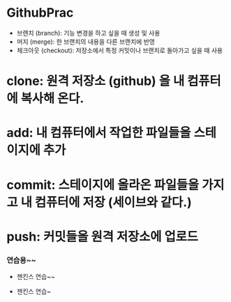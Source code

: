 # GithubPrac

- 브랜치 (branch): 기능 변경을 하고 싶을 때 생성 및 사용
- 머지 (merge): 한 브랜치의 내용을 다른 브랜치에 반영
- 체크아웃 (checkout): 저장소에서 특정 커밋이나 브랜치로 돌아가고 싶을 때 사용

# clone: 원격 저장소 (github) 을 내 컴퓨터에 복사해 온다.

# add: 내 컴퓨터에서 작업한 파일들을 스테이지에 추가

# commit: 스테이지에 올라온 파일들을 가지고 내 컴퓨터에 저장 (세이브와 같다.)

# push: 커밋들을 원격 저장소에 업로드

### 연습용~~

- 젠킨스 연습~~

- 젠킨스 연습~
